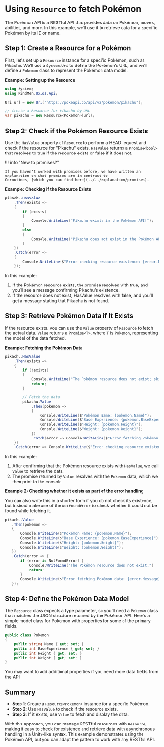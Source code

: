 ﻿# Using `Resource` to fetch Pokémon

The Pokémon API is a RESTful API that provides data on Pokémon, moves, abilities, and more. In this example, we’ll use
it to retrieve data for a specific Pokémon by its ID or name.

## Step 1: Create a Resource for a Pokémon

First, let's set up a `Resource` instance for a specific Pokémon, such as Pikachu. We’ll use a `System.Uri` to define 
the Pokémon’s URL, and we’ll define a `Pokemon` class to represent the Pokémon data model.

**Example: Setting up the Resource**

```csharp
using System;
using KindMen.Uxios.Api;

Uri url = new Uri("https://pokeapi.co/api/v2/pokemon/pikachu");

// Create a Resource for Pikachu by URL
var pikachu = new Resource<Pokemon>(url);
```

## Step 2: Check if the Pokémon Resource Exists

Use the `HasValue` property of `Resource` to perform a HEAD request and check if the resource for "Pikachu" exists. 
`HasValue` returns a `Promise<bool>` that resolves to true if the resource exists or false if it does not.

!!! info "New to promises?"

    If you haven't worked with promises before, we have written an explanation on what promises are in contrast to 
    Coroutines, [which you can find here](../../explanation/promises).

**Example: Checking if the Resource Exists**

```csharp
pikachu.HasValue
    .Then(exists =>
    {
        if (exists)
        {
            Console.WriteLine("Pikachu exists in the Pokémon API!");
        }
        else
        {
            Console.WriteLine("Pikachu does not exist in the Pokémon API.");
        }
    })
    .Catch(error =>
    {
        Console.WriteLine($"Error checking resource existence: {error.Message}");
    });
```

In this example:

1. If the Pokémon resource exists, the promise resolves with true, and you’ll see a message confirming Pikachu’s
   existence.
2. If the resource does not exist, HasValue resolves with false, and you’ll get a message stating that Pikachu is not
   found.

## Step 3: Retrieve Pokémon Data if It Exists

If the resource exists, you can use the `Value` property of `Resource` to fetch the actual data. `Value` returns a
`Promise<T>`, where `T` is `Pokemon`, representing the model of the data fetched.

**Example: Fetching the Pokémon Data**

```csharp
pikachu.HasValue
    .Then(exists =>
    {
        if (!exists)
        {
            Console.WriteLine("The Pokémon resource does not exist; skipping data fetch.");
            return;
        }

        // Fetch the data
        pikachu.Value
            .Then(pokemon =>
            {
                Console.WriteLine($"Pokémon Name: {pokemon.Name}");
                Console.WriteLine($"Base Experience: {pokemon.BaseExperience}");
                Console.WriteLine($"Height: {pokemon.Height}");
                Console.WriteLine($"Weight: {pokemon.Weight}");
            })
            .Catch(error => Console.WriteLine($"Error fetching Pokémon data: {error.Message}"));
    })
    .Catch(error => Console.WriteLine($"Error checking resource existence: {error.Message}"));
```

In this example:

1. After confirming that the Pokémon resource exists with `HasValue`, we call `Value` to retrieve the data.
2. The promise returned by `Value` resolves with the `Pokemon` data, which we then print to the console.

**Example 2: Checking whether it exists as part of the error handling**

You can also write this in a shorter form if you do not check its existence, but instead make use of the `NotFoundError`
to check whether it could not be found while fetching it.

```csharp
pikachu.Value
   .Then(pokemon =>
   {
       Console.WriteLine($"Pokémon Name: {pokemon.Name}");
       Console.WriteLine($"Base Experience: {pokemon.BaseExperience}");
       Console.WriteLine($"Height: {pokemon.Height}");
       Console.WriteLine($"Weight: {pokemon.Weight}");
   })
   .Catch(error => {
       if (error is NotFoundError) {
           Console.WriteLine("The Pokémon resource does not exist.")
           return;
       }
       Console.WriteLine($"Error fetching Pokémon data: {error.Message}")
   });
```

## Step 4: Define the Pokémon Data Model

The `Resource` class expects a type parameter, so you’ll need a `Pokemon` class that matches the JSON structure returned
by the Pokémon API. Here’s a simple model class for Pokemon with properties for some of the primary fields.

```csharp
public class Pokemon
{
    public string Name { get; set; }
    public int BaseExperience { get; set; }
    public int Height { get; set; }
    public int Weight { get; set; }
}
```

You may want to add additional properties if you need more data fields from the API.

## Summary

- **Step 1**: Create a `Resource<Pokemon>` instance for a specific Pokémon.
- **Step 2**: Use `HasValue` to check if the resource exists.
- **Step 3**: If it exists, use `Value` to fetch and display the data.

With this approach, you can manage RESTful resources with `Resource`, making it easy to check for existence and
retrieve data with asynchronous handling in a Unity-like syntax. This example demonstrates using the Pokémon API, but
you can adapt the pattern to work with any RESTful API.